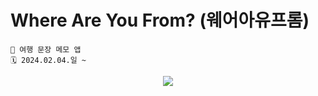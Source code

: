 # Where Are You From? (웨어아유프롬)
```
🛅 여행 문장 메모 앱
🗓️ 2024.02.04.일 ~
```

<div align="center">
  <a href="https://hits.seeyoufarm.com"><img src="https://hits.seeyoufarm.com/api/count/incr/badge.svg?url=https%3A%2F%2Fgithub.com%2Fjung0115%2FWhereAreYouFrom&count_bg=%23758BFD&title_bg=%2327187E&icon=azurepipelines.svg&icon_color=%23E7E7E7&title=Where+are+you+from&edge_flat=false"/></a>
</div>
